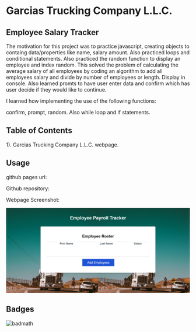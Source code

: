 

# Garcias Trucking Company L.L.C.

## Employee Salary Tracker


The motivation for this project was to practice javascript, creating objects to containg data/properties like name, salary amount. Also practiced loops and conditional statements. Also practiced the random function to display an employee and index random. 
This solved the problem of calculating the average salary of all employees by coding an algorithm to add all employees salary and divide by number of employees or length. Display in console. Also learned promts to have user enter data and confirm which has user decide if they would like to continue.

I learned how implementing the use of the following functions:

 confirm, prompt, random.
 Also while loop and if statements.

## Table of Contents

1). Garcias Trucking Company L.L.C. webpage.

## Usage

github pages url: 

Github repository: 


Webpage Screenshot:

   ![Screen print of web page.](GarciasTruckingCompanyL.L.C.png)


## Badges

![badmath](https://img.shields.io/github/languages/top/lernantino/badmath)

